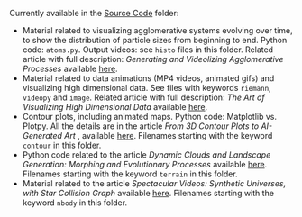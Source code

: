 Currently available in the <a href="https://github.com/VincentGranville/Visualizations/tree/main/Source-Code">Source Code</a> folder:
<ul>
<li> Material related to visualizing agglomerative systems evolving over time, to show the distribution of particle sizes from beginning to end. Python code: <code>atoms.py</code>. Output videos: see <code>histo</code> files in this folder. Related article with full description: <em>Generating and Videolizing Agglomerative Processes</em> available <a href="https://MLTechniques.com/resources">here</a>.</li>
<li> Material related to data animations (MP4 videos, animated gifs) and visualizing high dimensional data. See files with keywords <code>riemann</code>, <code>videopy</code> and <code>image</code>. Related article with full description: <em>The Art of Visualizing High Dimensional Data</em> available <a href="https://MLTechniques.com/resources">here</a>.</li>
  <li>Contour plots, including animated maps. Python code: Matplotlib vs. Plotpy. All the details are in the article <em>From 3D Contour Plots to AI-Generated Art
</em>, available <a href="https://mltblog.com/3MX5GrM">here</a>. Filenames starting with the keyword <code>contour</code> in this folder. </li>
<li>Python code related to the article <em>Dynamic Clouds and Landscape Generation: Morphing and Evolutionary Processes</em> available <a href="https://MLTechniques.com/resources">here</a>. Filenames starting with the keyword <code>terrain</code> in this folder.</li>
<li>Material related to the article <em>Spectacular Videos: Synthetic Universes, with Star Collision Graph</em> available <a href="https://MLTechniques.com/resources">here</a>. Filenames starting with the keyword <code>nbody</code> in this folder.</li>
</ul>
